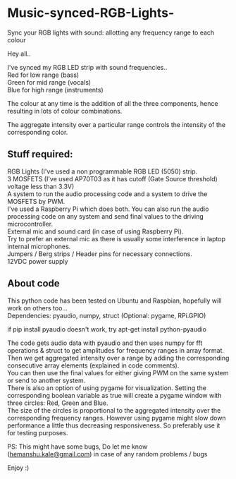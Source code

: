 # Music-synced-RGB-Lights-
Sync your RGB lights with sound: allotting any frequency range to each colour

Hey all..

I've synced my RGB LED strip with sound frequencies..  
Red for low range (bass)  
Green for mid range (vocals)  
Blue for high range (instruments)  

The colour at any time is the addition of all the three components, hence resulting in lots of colour combinations. 

The aggregate intensity over a particular range controls the intensity of the corresponding color.  

## Stuff required:  

RGB Lights (I've used a non programmable RGB LED (5050) strip.  
3 MOSFETS  (I've used AP70T03 as it has cutoff (Gate Source threshold) voltage less than 3.3V)  
A system to run the audio processing code and a system to drive the MOSFETS by PWM.  
I've used a Raspberry Pi which does both. You can also run the audio processing code on any system and send final values to the driving microcontroller.  
External mic and sound card (in case of using Raspberry Pi).  
Try to prefer an external mic as there is usually some interference in laptop internal microphones.  
Jumpers / Berg strips / Header pins for necessary connections.  
12VDC power supply  

## About code
This python code has been tested on Ubuntu and Raspbian, hopefully will work on others too...  
Dependencies: pyaudio, numpy, struct (Optional: pygame, RPi.GPIO)

if pip install pyaudio doesn't work, try apt-get install python-pyaudio  

The code gets audio data with pyaudio and then uses numpy for fft operations & struct to get amplitudes for frequency ranges in array format. Then we get aggregated intensity over a range by adding the corresponding consecutive array elements (explained in code comments).  
You can then use the final values for either giving PWM on the same system or send to another system.  
There is also an option of using pygame for visualization. 
Setting the corresponding boolean variable as true will create a pygame window with three circles: Red, Green and Blue.  
The size of the circles is proportional to the aggregated intensity over the corresponding frequency ranges.
However using pygame might slow down performance a little thus decreasing responsiveness. So preferably use it for testing purposes.

PS:
This might have some bugs, Do let me know (hemanshu.kale@gmail.com) in case of any random problems / bugs

Enjoy :)



